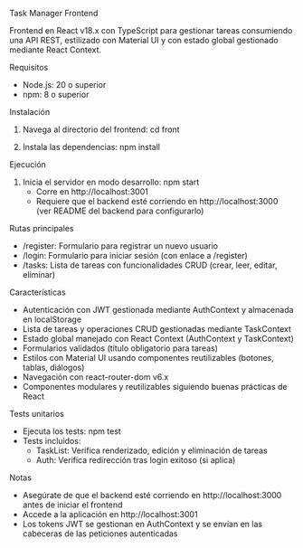 Task Manager Frontend

Frontend en React v18.x con TypeScript para gestionar tareas consumiendo una API REST, estilizado con Material UI y con estado global gestionado mediante React Context.

Requisitos
- Node.js: 20 o superior
- npm: 8 o superior

Instalación

1. Navega al directorio del frontend:
   cd front

2. Instala las dependencias:
   npm install

Ejecución

1. Inicia el servidor en modo desarrollo:
   npm start
   - Corre en http://localhost:3001
   - Requiere que el backend esté corriendo en http://localhost:3000 (ver README del backend para configurarlo)

Rutas principales
- /register: Formulario para registrar un nuevo usuario
- /login: Formulario para iniciar sesión (con enlace a /register)
- /tasks: Lista de tareas con funcionalidades CRUD (crear, leer, editar, eliminar)

Características
- Autenticación con JWT gestionada mediante AuthContext y almacenada en localStorage
- Lista de tareas y operaciones CRUD gestionadas mediante TaskContext
- Estado global manejado con React Context (AuthContext y TaskContext)
- Formularios validados (título obligatorio para tareas)
- Estilos con Material UI usando componentes reutilizables (botones, tablas, diálogos)
- Navegación con react-router-dom v6.x
- Componentes modulares y reutilizables siguiendo buenas prácticas de React

Tests unitarios
- Ejecuta los tests:
  npm test
- Tests incluidos:
  - TaskList: Verifica renderizado, edición y eliminación de tareas
  - Auth: Verifica redirección tras login exitoso (si aplica)

Notas
- Asegúrate de que el backend esté corriendo en http://localhost:3000 antes de iniciar el frontend
- Accede a la aplicación en http://localhost:3001
- Los tokens JWT se gestionan en AuthContext y se envían en las cabeceras de las peticiones autenticadas